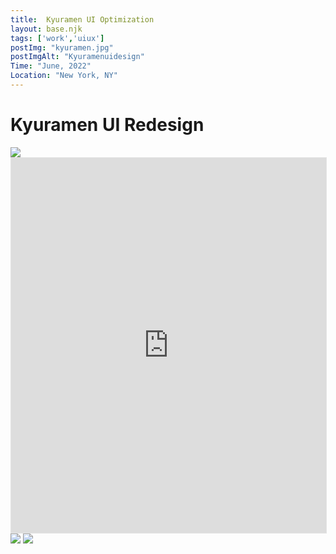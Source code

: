 ```yaml
---
title:  Kyuramen UI Optimization
layout: base.njk
tags: ['work','uiux']
postImg: "kyuramen.jpg"
postImgAlt: "Kyuramenuidesign"
Time: "June, 2022"
Location: "New York, NY"
---
```

<main>
 <div class="container">
      <h1 class="p40">Kyuramen UI Redesign</h1>
      <img src="https://mir-s3-cdn-cf.behance.net/project_modules/2800_opt_1/5ae142146898409.62b8f63e4cef5.jpg">
     <iframe style="border: 1px solid rgba(0, 0, 0, 0.1);" width="100%" height="600" src="https://www.figma.com/embed?embed_host=share&url=https%3A%2F%2Fwww.figma.com%2Fproto%2FXgaGuaIDs0r2EbOspAyX3k%2F%25E4%25B9%259D%25E6%25B1%25A4%25E5%25B1%258B-APP%25E9%25A1%25B5%25E9%259D%25A2%25E8%25AE%25BE%25E8%25AE%25A1%3Fnode-id%3D217%253A1386%26scaling%3Dscale-down%26page-id%3D20%253A547%26starting-point-node-id%3D217%253A1386" allowfullscreen></iframe>
      <img src="https://mir-s3-cdn-cf.behance.net/project_modules/fs/378070146898409.62b8f63e4bef5.jpg">
      <img src="https://mir-s3-cdn-cf.behance.net/project_modules/fs/b4d2d6146898409.62b8f63e4c5cd.jpg">
       
  </div>
</main>
